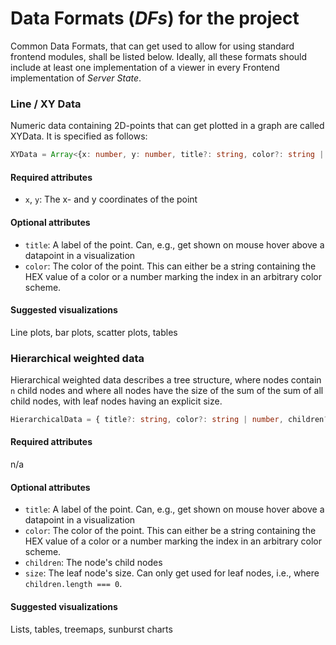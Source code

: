 # Data Formats (*DFs*) for the project

Common Data Formats, that can get used to allow for using standard frontend modules, shall be listed below. Ideally, all 
these formats should include at least one implementation of a viewer in every Frontend implementation of *Server State*.

### Line / XY Data
Numeric data containing 2D-points that can get plotted in a graph are called XYData. It is specified as follows:

```ts
XYData = Array<{x: number, y: number, title?: string, color?: string | number}>
```

#### Required attributes
- `x`, `y`: The x- and y coordinates of the point

#### Optional attributes
- `title`: A label of the point. Can, e.g., get shown on mouse hover above a datapoint in a visualization
- `color`: The color of the point. This can either be a string containing the HEX value of a color or a number
  marking the index in an arbitrary color scheme.

#### Suggested visualizations
Line plots, bar plots, scatter plots, tables

### Hierarchical weighted data
Hierarchical weighted data describes a tree structure, where nodes contain `n` child nodes and where all nodes have the size 
of the sum of the sum of all child nodes, with leaf nodes having an explicit size.


```ts
HierarchicalData = { title?: string, color?: string | number, children?: Array<HierarchicalData>, size?: number }
```

#### Required attributes
n/a

#### Optional attributes
- `title`: A label of the point. Can, e.g., get shown on mouse hover above a datapoint in a visualization
- `color`: The color of the point. This can either be a string containing the HEX value of a color or a number
  marking the index in an arbitrary color scheme.
- `children`: The node's child nodes
- `size`: The leaf node's size. Can only get used for leaf nodes, i.e., where `children.length === 0`.

#### Suggested visualizations
Lists, tables, treemaps, sunburst charts
